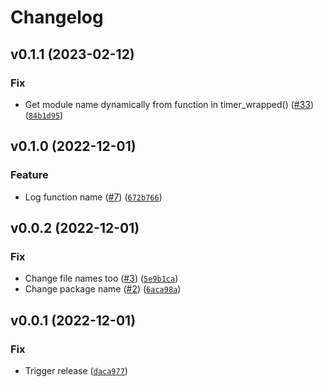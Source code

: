 # Changelog

<!--next-version-placeholder-->

## v0.1.1 (2023-02-12)
### Fix
* Get module name dynamically from function in timer_wrapped() ([#33](https://github.com/34j/cm-time/issues/33)) ([`84b1d95`](https://github.com/34j/cm-time/commit/84b1d959d959ce92e98a5db389d50a5a6fe270aa))

## v0.1.0 (2022-12-01)
### Feature
* Log function name ([#7](https://github.com/34j/cm-time/issues/7)) ([`672b766`](https://github.com/34j/cm-time/commit/672b766d20d6b7a8d221978bd82e1b5a63a8fd7b))

## v0.0.2 (2022-12-01)
### Fix
* Change file names too ([#3](https://github.com/34j/cm-timer/issues/3)) ([`5e9b1ca`](https://github.com/34j/cm-timer/commit/5e9b1ca1914127484abac919ce8c8d54ea043b34))
* Change package name ([#2](https://github.com/34j/cm-timer/issues/2)) ([`6aca98a`](https://github.com/34j/cm-timer/commit/6aca98ac015f7ac7f989459a63cd83a63f8f09d7))

## v0.0.1 (2022-12-01)
### Fix
* Trigger release ([`daca977`](https://github.com/34j/cm-time/commit/daca977487f99abf5882f0bcc84e67fdafde7bb2))
